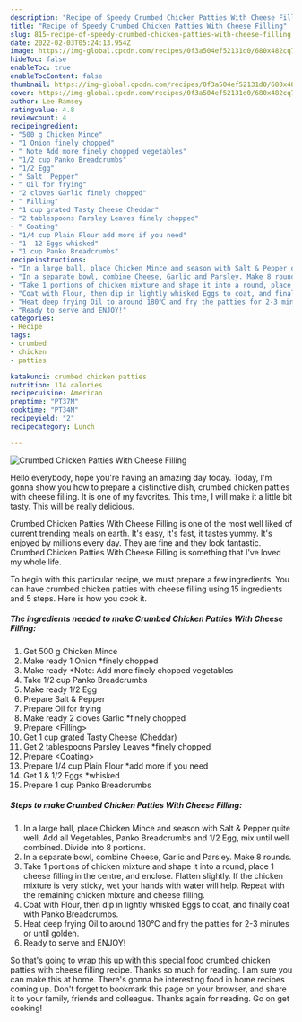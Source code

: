 ```yaml
---
description: "Recipe of Speedy Crumbed Chicken Patties With Cheese Filling"
title: "Recipe of Speedy Crumbed Chicken Patties With Cheese Filling"
slug: 815-recipe-of-speedy-crumbed-chicken-patties-with-cheese-filling
date: 2022-02-03T05:24:13.954Z
image: https://img-global.cpcdn.com/recipes/0f3a504ef52131d0/680x482cq70/crumbed-chicken-patties-with-cheese-filling-recipe-main-photo.jpg
hideToc: false
enableToc: true
enableTocContent: false
thumbnail: https://img-global.cpcdn.com/recipes/0f3a504ef52131d0/680x482cq70/crumbed-chicken-patties-with-cheese-filling-recipe-main-photo.jpg
cover: https://img-global.cpcdn.com/recipes/0f3a504ef52131d0/680x482cq70/crumbed-chicken-patties-with-cheese-filling-recipe-main-photo.jpg
author: Lee Ramsey
ratingvalue: 4.8
reviewcount: 4
recipeingredient:
- "500 g Chicken Mince"
- "1 Onion finely chopped"
- " Note Add more finely chopped vegetables"
- "1/2 cup Panko Breadcrumbs"
- "1/2 Egg"
- " Salt  Pepper"
- " Oil for frying"
- "2 cloves Garlic finely chopped"
- " Filling"
- "1 cup grated Tasty Cheese Cheddar"
- "2 tablespoons Parsley Leaves finely chopped"
- " Coating"
- "1/4 cup Plain Flour add more if you need"
- "1  12 Eggs whisked"
- "1 cup Panko Breadcrumbs"
recipeinstructions:
- "In a large ball, place Chicken Mince and season with Salt & Pepper quite well. Add all Vegetables, Panko Breadcrumbs and 1/2 Egg, mix until well combined. Divide into 8 portions."
- "In a separate bowl, combine Cheese, Garlic and Parsley. Make 8 rounds."
- "Take 1 portions of chicken mixture and shape it into a round, place 1 cheese filling in the centre, and enclose. Flatten slightly. If the chicken mixture is very sticky, wet your hands with water will help. Repeat with the remaining chicken mixture and cheese filling."
- "Coat with Flour, then dip in lightly whisked Eggs to coat, and finally coat with Panko Breadcrumbs."
- "Heat deep frying Oil to around 180℃ and fry the patties for 2-3 minutes or until golden."
- "Ready to serve and ENJOY!"
categories:
- Recipe
tags:
- crumbed
- chicken
- patties

katakunci: crumbed chicken patties 
nutrition: 114 calories
recipecuisine: American
preptime: "PT37M"
cooktime: "PT34M"
recipeyield: "2"
recipecategory: Lunch

---
```



![Crumbed Chicken Patties With Cheese Filling](https://img-global.cpcdn.com/recipes/0f3a504ef52131d0/680x482cq70/crumbed-chicken-patties-with-cheese-filling-recipe-main-photo.jpg)

Hello everybody, hope you're having an amazing day today. Today, I'm gonna show you how to prepare a distinctive dish, crumbed chicken patties with cheese filling. It is one of my favorites. This time, I will make it a little bit tasty. This will be really delicious.



Crumbed Chicken Patties With Cheese Filling is one of the most well liked of current trending meals on earth. It's easy, it's fast, it tastes yummy. It's enjoyed by millions every day. They are fine and they look fantastic. Crumbed Chicken Patties With Cheese Filling is something that I've loved my whole life.


To begin with this particular recipe, we must prepare a few ingredients. You can have crumbed chicken patties with cheese filling using 15 ingredients and 5 steps. Here is how you cook it.

<!--inarticleads1-->

##### The ingredients needed to make Crumbed Chicken Patties With Cheese Filling:

1. Get 500 g Chicken Mince
1. Make ready 1 Onion *finely chopped
1. Make ready  *Note: Add more finely chopped vegetables
1. Take 1/2 cup Panko Breadcrumbs
1. Make ready 1/2 Egg
1. Prepare  Salt & Pepper
1. Prepare  Oil for frying
1. Make ready 2 cloves Garlic *finely chopped
1. Prepare  &lt;Filling&gt;
1. Get 1 cup grated Tasty Cheese (Cheddar)
1. Get 2 tablespoons Parsley Leaves *finely chopped
1. Prepare  &lt;Coating&gt;
1. Prepare 1/4 cup Plain Flour *add more if you need
1. Get 1 & 1/2 Eggs *whisked
1. Prepare 1 cup Panko Breadcrumbs




<!--inarticleads2-->

##### Steps to make Crumbed Chicken Patties With Cheese Filling:

1. In a large ball, place Chicken Mince and season with Salt & Pepper quite well. Add all Vegetables, Panko Breadcrumbs and 1/2 Egg, mix until well combined. Divide into 8 portions.
1. In a separate bowl, combine Cheese, Garlic and Parsley. Make 8 rounds.
1. Take 1 portions of chicken mixture and shape it into a round, place 1 cheese filling in the centre, and enclose. Flatten slightly. If the chicken mixture is very sticky, wet your hands with water will help. Repeat with the remaining chicken mixture and cheese filling.
1. Coat with Flour, then dip in lightly whisked Eggs to coat, and finally coat with Panko Breadcrumbs.
1. Heat deep frying Oil to around 180℃ and fry the patties for 2-3 minutes or until golden.
1. Ready to serve and ENJOY!



So that's going to wrap this up with this special food crumbed chicken patties with cheese filling recipe. Thanks so much for reading. I am sure you can make this at home. There's gonna be interesting food in home recipes coming up. Don't forget to bookmark this page on your browser, and share it to your family, friends and colleague. Thanks again for reading. Go on get cooking!
